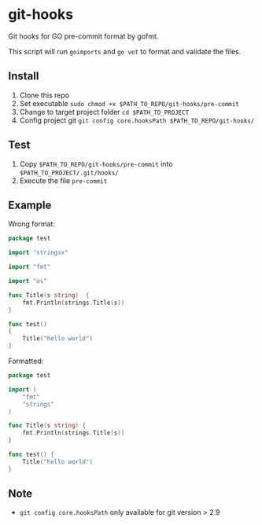 # git-hooks

Git hooks for GO pre-commit format by gofmt.

This script will run `goimports` and `go vet` to format and validate the files.

## Install

1. Clone this repo
2. Set executable `sudo chmod +x $PATH_TO_REPO/git-hooks/pre-commit`
3. Change to target project folder `cd $PATH_TO_PROJECT`
4. Config project git `git config core.hooksPath $PATH_TO_REPO/git-hooks/`

## Test

1. Copy `$PATH_TO_REPO/git-hooks/pre-commit` into `$PATH_TO_PROJECT/.git/hooks/`
2. Execute the file `pre-commit`

## Example

Wrong format:

```go
package test

import "stringsx"

import "fmt"

import "os"

func Title(s string)  {
    fmt.Println(strings.Title(s))
}

func test() 
{
    Title("hello world")
}
```

Formatted:

```go
package test

import (
	"fmt"
	"strings"
)

func Title(s string) {
	fmt.Println(strings.Title(s))
}

func test() {
	Title("hello world")
}
```

## Note

- `git config core.hooksPath` only available for git version > 2.9
